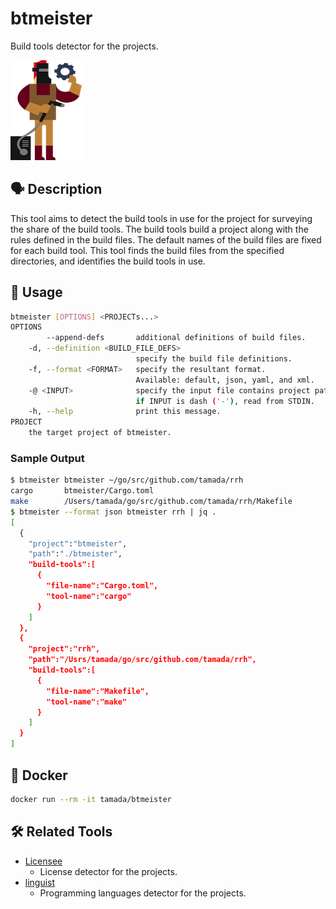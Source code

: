 # btmeister

Build tools detector for the projects.

![btmeister_logo](https://raw.githubusercontent.com/tamada/btmeister/main/docs/images/logo.png)

## :speaking_head: Description

This tool aims to detect the build tools in use for the project for surveying the share of the build tools.
The build tools build a project along with the rules defined in the build files.
The default names of the build files are fixed for each build tool.
This tool finds the build files from the specified directories, and identifies the build tools in use.

## :runner: Usage

```sh
btmeister [OPTIONS] <PROJECTs...>
OPTIONS
        --append-defs       additional definitions of build files.
    -d, --definition <BUILD_FILE_DEFS>
                            specify the build file definitions.
    -f, --format <FORMAT>   specify the resultant format. 
                            Available: default, json, yaml, and xml.
    -@ <INPUT>              specify the input file contains project paths.
                            if INPUT is dash ('-'), read from STDIN.
    -h, --help              print this message.
PROJECT
    the target project of btmeister.
```

### Sample Output

```sh
$ btmeister btmeister ~/go/src/github.com/tamada/rrh
cargo       btmeister/Cargo.toml
make        /Users/tamada/go/src/github.com/tamada/rrh/Makefile
$ btmeister --format json btmeister rrh | jq .
[
  {
    "project":"btmeister",
    "path":"./btmeister",
    "build-tools":[
      {
        "file-name":"Cargo.toml",
        "tool-name":"cargo"
      }
    ]
  },
  {
    "project":"rrh",
    "path":"/Usrs/tamada/go/src/github.com/tamada/rrh",
    "build-tools":[
      {
        "file-name":"Makefile",
        "tool-name":"make"
      }
    ]
  }
]
```

## :whale: Docker

```sh
docker run --rm -it tamada/btmeister 
```


## :hammer_and_wrench: Related Tools

* [Licensee](https://github.com/licensee/licensee)
  * License detector for the projects.
* [linguist](https://github.com/github/linguist)
  * Programming languages detector for the projects.